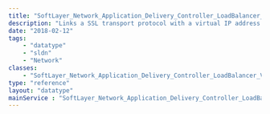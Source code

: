 ```yaml
---
title: "SoftLayer_Network_Application_Delivery_Controller_LoadBalancer_VirtualIpAddress_SecureTransportProtocol"
description: "Links a SSL transport protocol with a virtual IP address instance. Instances of this class are immutable and should reflect a protocol that is configurable on a load balancer device. "
date: "2018-02-12"
tags:
    - "datatype"
    - "sldn"
    - "Network"
classes:
    - "SoftLayer_Network_Application_Delivery_Controller_LoadBalancer_VirtualIpAddress_SecureTransportProtocol"
type: "reference"
layout: "datatype"
mainService : "SoftLayer_Network_Application_Delivery_Controller_LoadBalancer_VirtualIpAddress_SecureTransportProtocol"
---
```

